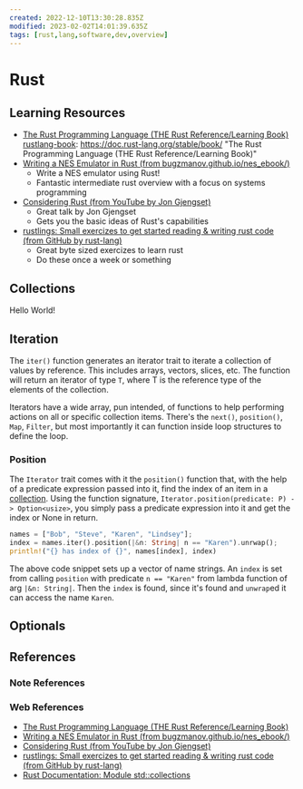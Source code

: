 ```yaml
---
created: 2022-12-10T13:30:28.835Z
modified: 2023-02-02T14:01:39.635Z
tags: [rust,lang,software,dev,overview]
---
```

# Rust

## Learning Resources

* [The Rust Programming Language (THE Rust Reference/Learning Book)][rustlang-book]
[rustlang-book]: https://doc.rust-lang.org/stable/book/ "The Rust Programming Language (THE Rust Reference/Learning Book)"
* [Writing a NES Emulator in Rust (from bugzmanov.github.io/nes_ebook/)][nes-emu-rust]
  * Write a NES emulator using Rust!
  * Fantastic intermediate rust overview with a focus on systems programming
* [Considering Rust (from YouTube by Jon Gjengset)][consider-rust-yt]
  * Great talk by Jon Gjengset
  * Gets you the basic ideas of Rust's capabilities
* [rustlings: Small exercizes to get started reading & writing rust code (from GitHub by rust-lang)][rustlings-gh]
  * Great byte sized exercizes to learn rust
  * Do these once a week or something

## Collections

Hello World!

## Iteration

The `iter()` function generates an iterator trait to
iterate a collection of values by reference.
This includes arrays, vectors, slices, etc.
The function will return an iterator of type `T`,
where T is the reference type of the elements of the collection.

Iterators have a wide array, pun intended,
of functions to help performing actions on all or specific collection items.
There's the `next()`, `position()`, `Map`, `Filter`, but most importantly
it can function inside loop structures to define the loop.
<!-- TODO: Verify accuracy of last sentence above ^^^ --->

### Position

The `Iterator` trait comes with it the `position()` function that,
with the help of a predicate expression passed into it,
find the index of an item in a [collection](./rust.md#Collections).
Using the function signature,
`Iterator.position(predicate: P) -> Option<usize>`,
you simply pass a predicate expression into it and get the index or None in return.

```rust
names = ["Bob", "Steve", "Karen", "Lindsey"];
index = names.iter().position(|&n: String| n == "Karen").unrwap();
println!("{} has index of {}", names[index], index)
```

The above code snippet sets up a vector of name strings.
An `index` is set from calling `position` with predicate
`n == "Karen"` from lambda function of arg `|&n: String|`.
Then the `index` is found,
since it's found and `unwrap`ed it can access the name `Karen`.

## Optionals

## References

### Note References

<!-- Hidden References -->

### Web References

* [The Rust Programming Language (THE Rust Reference/Learning Book)][rustlang-book]
* [Writing a NES Emulator in Rust (from bugzmanov.github.io/nes_ebook/)][nes-emu-rust]
* [Considering Rust (from YouTube by Jon Gjengset)][consider-rust-yt]
* [rustlings: Small exercizes to get started reading & writing rust code (from GitHub by rust-lang)][rustlings-gh]
* [Rust Documentation: Module std::collections][rust-docs-collections]

<!-- Hidden References -->
[rustlang-book]: https://doc.rust-lang.org/stable/book/ "The Rust Programming Language (THE Rust Reference/Learning Book)"
[rust-docs-collections]: https://doc.rust-lang.org/std/collections/ "Rust Documentation: Module std::collections"
[consider-rust-yt]: https://www.youtube.com/watch?v=DnT-LUQgc7s "Considering Rust (from YouTube by Jon Gjengset)"
[nes-emu-rust]: https://bugzmanov.github.io/nes_ebook/chapter_1.html "Writing a NES Emulator in Rust (from bugzmanov.github.io/nes_ebook/)"
[rustlings-gh]: https://github.com/rust-lang/rustlings "rustlings: Small exercizes to get started reading & writing rust code (from GitHub by rust-lang)"
